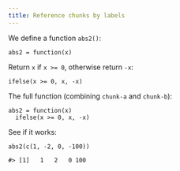 ```yaml
---
title: Reference chunks by labels
---
```


We define a function `abs2()`:


``` {.r}
abs2 = function(x)
```

Return `x` if `x >= 0`, otherwise return `-x`:


``` {.r}
ifelse(x >= 0, x, -x)
```

<!-- ... -->

The full function (combining `chunk-a` and `chunk-b`):


``` {.r}
abs2 = function(x)
  ifelse(x >= 0, x, -x)
```

See if it works:


``` {.r}
abs2(c(1, -2, 0, -100))
```

```
#> [1]   1   2   0 100
```
